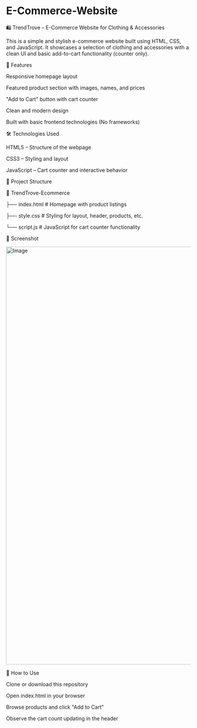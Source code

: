 # E-Commerce-Website

🛍️ TrendTrove – E-Commerce Website for Clothing & Accessories

This is a simple and stylish e-commerce website built using HTML, CSS, and JavaScript. It showcases a selection of clothing and accessories with a clean UI and basic add-to-cart functionality (counter only).

🚀 Features

Responsive homepage layout

Featured product section with images, names, and prices

"Add to Cart" button with cart counter

Clean and modern design

Built with basic frontend technologies (No frameworks)

🛠️ Technologies Used

HTML5 – Structure of the webpage

CSS3 – Styling and layout

JavaScript – Cart counter and interactive behavior

📂 Project Structure

📁 TrendTrove-Ecommerce

├── index.html         # Homepage with product listings

├── style.css          # Styling for layout, header, products, etc.

└── script.js          # JavaScript for cart counter functionality


📸 Screenshot

<img width="1912" height="1137" alt="Image" src="https://github.com/user-attachments/assets/e3cf2be5-3dfa-41a0-9f0d-3a2aea78e8b3" />

📌 How to Use

Clone or download this repository

Open index.html in your browser

Browse products and click "Add to Cart"

Observe the cart count updating in the header

